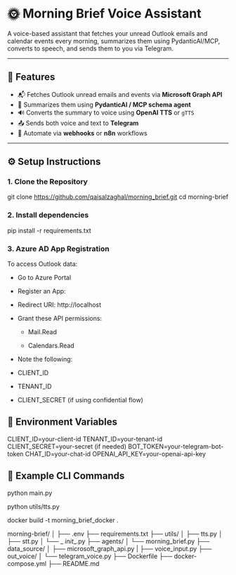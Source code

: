 # 🌞 Morning Brief Voice Assistant

A voice-based assistant that fetches your unread Outlook emails and calendar events every morning, summarizes them using PydanticAI/MCP, converts to speech, and sends them to you via Telegram.

---

## 🚀 Features

- 📬 Fetches Outlook unread emails and events via **Microsoft Graph API**
- 🧠 Summarizes them using **PydanticAI / MCP schema agent**
- 🔊 Converts the summary to voice using **OpenAI TTS** or `gTTS`
- 📤 Sends both voice and text to **Telegram**
- 🔁 Automate via **webhooks** or **n8n** workflows

---

## ⚙️ Setup Instructions

### 1. Clone the Repository

git clone https://github.com/qaisalzaghal/morning_brief.git
cd morning-brief



### 2. Install dependencies

pip install -r requirements.txt


### 3. Azure AD App Registration

To access Outlook data:

- Go to Azure Portal

- Register an App:

 - Redirect URI: http://localhost

 - Grant these API permissions:

   - Mail.Read

   - Calendars.Read

- Note the following:

 - CLIENT_ID

 - TENANT_ID

 - CLIENT_SECRET (if using confidential flow)


## 🔐 Environment Variables

CLIENT_ID=your-client-id
TENANT_ID=your-tenant-id
CLIENT_SECRET=your-secret (if needed)
BOT_TOKEN=your-telegram-bot-token
CHAT_ID=your-chat-id
OPENAI_API_KEY=your-openai-api-key

## 📃 Example CLI Commands

python main.py

python utils/tts.py

docker build -t morning_brief_docker .

morning-brief/
│
├── .env
├── requirements.txt
├── utils/
│   ├── tts.py
│   ├── stt.py
│   └── _ _init__.py
├── agents/
│   └── morning_brief.py
├── data_source/
│   ├── microsoft_graph_api.py
|   ├── voice_input.py
├── out_voice/
│   └── telegram_voice.py
├── Dockerfile
├── docker-compose.yml
├── README.md


